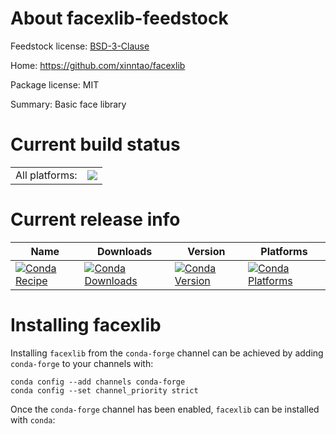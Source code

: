 About facexlib-feedstock
========================

Feedstock license: [BSD-3-Clause](https://github.com/conda-forge/facexlib-feedstock/blob/main/LICENSE.txt)

Home: https://github.com/xinntao/facexlib

Package license: MIT

Summary: Basic face library

Current build status
====================


<table><tr><td>All platforms:</td>
    <td>
      <a href="https://dev.azure.com/conda-forge/feedstock-builds/_build/latest?definitionId=18537&branchName=main">
        <img src="https://dev.azure.com/conda-forge/feedstock-builds/_apis/build/status/facexlib-feedstock?branchName=main">
      </a>
    </td>
  </tr>
</table>

Current release info
====================

| Name | Downloads | Version | Platforms |
| --- | --- | --- | --- |
| [![Conda Recipe](https://img.shields.io/badge/recipe-facexlib-green.svg)](https://anaconda.org/conda-forge/facexlib) | [![Conda Downloads](https://img.shields.io/conda/dn/conda-forge/facexlib.svg)](https://anaconda.org/conda-forge/facexlib) | [![Conda Version](https://img.shields.io/conda/vn/conda-forge/facexlib.svg)](https://anaconda.org/conda-forge/facexlib) | [![Conda Platforms](https://img.shields.io/conda/pn/conda-forge/facexlib.svg)](https://anaconda.org/conda-forge/facexlib) |

Installing facexlib
===================

Installing `facexlib` from the `conda-forge` channel can be achieved by adding `conda-forge` to your channels with:

```
conda config --add channels conda-forge
conda config --set channel_priority strict
```

Once the `conda-forge` channel has been enabled, `facexlib` can be installed with `conda`:

```
conda install facexlib
```

or with `mamba`:

```
mamba install facexlib
```

It is possible to list all of the versions of `facexlib` available on your platform with `conda`:

```
conda search facexlib --channel conda-forge
```

or with `mamba`:

```
mamba search facexlib --channel conda-forge
```

Alternatively, `mamba repoquery` may provide more information:

```
# Search all versions available on your platform:
mamba repoquery search facexlib --channel conda-forge

# List packages depending on `facexlib`:
mamba repoquery whoneeds facexlib --channel conda-forge

# List dependencies of `facexlib`:
mamba repoquery depends facexlib --channel conda-forge
```


About conda-forge
=================

[![Powered by
NumFOCUS](https://img.shields.io/badge/powered%20by-NumFOCUS-orange.svg?style=flat&colorA=E1523D&colorB=007D8A)](https://numfocus.org)

conda-forge is a community-led conda channel of installable packages.
In order to provide high-quality builds, the process has been automated into the
conda-forge GitHub organization. The conda-forge organization contains one repository
for each of the installable packages. Such a repository is known as a *feedstock*.

A feedstock is made up of a conda recipe (the instructions on what and how to build
the package) and the necessary configurations for automatic building using freely
available continuous integration services. Thanks to the awesome service provided by
[Azure](https://azure.microsoft.com/en-us/services/devops/), [GitHub](https://github.com/),
[CircleCI](https://circleci.com/), [AppVeyor](https://www.appveyor.com/),
[Drone](https://cloud.drone.io/welcome), and [TravisCI](https://travis-ci.com/)
it is possible to build and upload installable packages to the
[conda-forge](https://anaconda.org/conda-forge) [Anaconda-Cloud](https://anaconda.org/)
channel for Linux, Windows and OSX respectively.

To manage the continuous integration and simplify feedstock maintenance
[conda-smithy](https://github.com/conda-forge/conda-smithy) has been developed.
Using the ``conda-forge.yml`` within this repository, it is possible to re-render all of
this feedstock's supporting files (e.g. the CI configuration files) with ``conda smithy rerender``.

For more information please check the [conda-forge documentation](https://conda-forge.org/docs/).

Terminology
===========

**feedstock** - the conda recipe (raw material), supporting scripts and CI configuration.

**conda-smithy** - the tool which helps orchestrate the feedstock.
                   Its primary use is in the construction of the CI ``.yml`` files
                   and simplify the management of *many* feedstocks.

**conda-forge** - the place where the feedstock and smithy live and work to
                  produce the finished article (built conda distributions)


Updating facexlib-feedstock
===========================

If you would like to improve the facexlib recipe or build a new
package version, please fork this repository and submit a PR. Upon submission,
your changes will be run on the appropriate platforms to give the reviewer an
opportunity to confirm that the changes result in a successful build. Once
merged, the recipe will be re-built and uploaded automatically to the
`conda-forge` channel, whereupon the built conda packages will be available for
everybody to install and use from the `conda-forge` channel.
Note that all branches in the conda-forge/facexlib-feedstock are
immediately built and any created packages are uploaded, so PRs should be based
on branches in forks and branches in the main repository should only be used to
build distinct package versions.

In order to produce a uniquely identifiable distribution:
 * If the version of a package **is not** being increased, please add or increase
   the [``build/number``](https://docs.conda.io/projects/conda-build/en/latest/resources/define-metadata.html#build-number-and-string).
 * If the version of a package **is** being increased, please remember to return
   the [``build/number``](https://docs.conda.io/projects/conda-build/en/latest/resources/define-metadata.html#build-number-and-string)
   back to 0.

Feedstock Maintainers
=====================

* [@jan-janssen](https://github.com/jan-janssen/)

